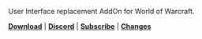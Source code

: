 User Interface replacement AddOn for World of Warcraft.

**[Download](https://www.tukui.org/download.php?ui=elvui)** | **[Discord](https://discord.gg/xFWcfgE)** | **[Subscribe](https://www.tukui.org/support.php)** | **[Changes](https://www.tukui.org/download.php?ui=elvui&changelog)**
